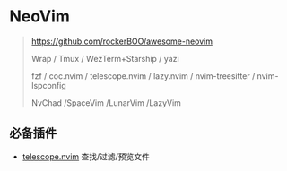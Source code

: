 # NeoVim

> <https://github.com/rockerBOO/awesome-neovim>
>
> Wrap / Tmux / WezTerm+Starship / yazi
>
> fzf / coc.nvim / telescope.nvim / lazy.nvim / nvim-treesitter / nvim-lspconfig
>
> NvChad /SpaceVim /LunarVim /LazyVim

## 必备插件

- [telescope.nvim](https://github.com/nvim-telescope/telescope.nvim) 查找/过滤/预览文件
